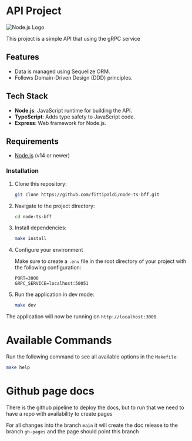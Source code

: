 # API Project

![Node.js Logo](https://nodejs.org/static/images/logo.svg)

This project is a simple API that using the gRPC service

## Features

- Data is managed using Sequelize ORM.
- Follows Domain-Driven Design (DDD) principles.

## Tech Stack

- **Node.js**: JavaScript runtime for building the API.
- **TypeScript**: Adds type safety to JavaScript code.
- **Express**: Web framework for Node.js.

## Requirements

- [Node.js](https://nodejs.org/) (v14 or newer)

### Installation

1. Clone this repository:

   ```bash
   git clone https://github.com/fittipaldi/node-ts-bff.git
   ```

2. Navigate to the project directory:

   ```bash
   cd node-ts-bff
   ```

3. Install dependencies:

   ```bash
   make install
   ```

4. Configure your environment

   Make sure to create a `.env` file in the root directory of your project with the following configuration:
   ```
   PORT=3000
   GRPC_SERVICE=localhost:50051
   ```

5. Run the application in dev mode:

   ```bash
   make dev
   ```

The application will now be running on `http://localhost:3000`.

# Available Commands

Run the following command to see all available options in the `Makefile`:

   ```bash
   make help
   ```

# Github page docs

There is the github pipeline to deploy the docs, but to run that we need to have a repo with availability to create
pages

For all changes into the branch `main` it will create the doc release to the branch `gh-pages` and the page should point
this branch
